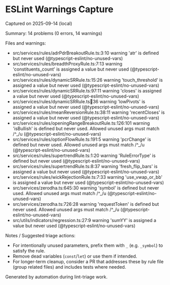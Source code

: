 # ESLint Warnings Capture

Captured on 2025-09-14 (local)

Summary: 14 problems (0 errors, 14 warnings)

Files and warnings:

- src/services/rules/adrPdrBreakoutRule.ts:3:10 warning 'atr' is defined but never used (@typescript-eslint/no-unused-vars)
- src/services/rules/breadthProxyRule.ts:7:13 warning 'constituents_count' is assigned a value but never used (@typescript-eslint/no-unused-vars)
- src/services/rules/dynamicSRRule.ts:15:26 warning 'touch_threshold' is assigned a value but never used (@typescript-eslint/no-unused-vars)
- src/services/rules/dynamicSRRule.ts:97:11 warning 'closes' is assigned a value but never used (@typescript-eslint/no-unused-vars)
- src/services/rules/dynamicSRRule.ts:100:36 warning 'lowPivots' is assigned a value but never used (@typescript-eslint/no-unused-vars)
- src/services/rules/meanReversionRule.ts:38:11 warning 'recentCloses' is assigned a value but never used (@typescript-eslint/no-unused-vars)
- src/services/rules/openingRangeBreakoutRule.ts:126:101 warning 'isBullish' is defined but never used. Allowed unused args must match /^_/u (@typescript-eslint/no-unused-vars)
- src/services/rules/optionFlowRule.ts:191:5 warning 'pcrChange' is defined but never used. Allowed unused args must match /^_/u (@typescript-eslint/no-unused-vars)
- src/services/rules/supertrendRule.ts:1:20 warning 'RuleErrorType' is defined but never used (@typescript-eslint/no-unused-vars)
- src/services/rules/supertrendRule.ts:8:37 warning 'fresh_flip_bars' is assigned a value but never used (@typescript-eslint/no-unused-vars)
- src/services/rules/wickRejectionRule.ts:7:33 warning 'use_vwap_or_bb' is assigned a value but never used (@typescript-eslint/no-unused-vars)
- src/services/zerodha.ts:645:30 warning 'symbol' is defined but never used. Allowed unused args must match /^_/u (@typescript-eslint/no-unused-vars)
- src/services/zerodha.ts:726:28 warning 'requestToken' is defined but never used. Allowed unused args must match /^_/u (@typescript-eslint/no-unused-vars)
- src/utils/indicators/regression.ts:27:9 warning 'sumYY' is assigned a value but never used (@typescript-eslint/no-unused-vars)

Notes / Suggested triage actions:
- For intentionally unused parameters, prefix them with `_` (e.g. `_symbol`) to satisfy the rule.
- Remove dead variables (`const`/`let`) or use them if intended.
- For longer-term cleanup, consider a PR that addresses these by rule file (group related files) and includes tests where needed.

Generated by automation during lint-triage work.

